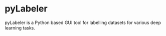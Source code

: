 # pyLabeler
pyLabeler is a Python based GUI tool for labelling datasets for various deep learning tasks. 
